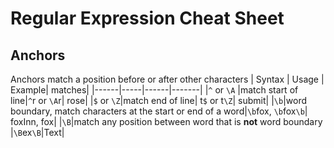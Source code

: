 # Regular Expression Cheat Sheet

## Anchors
Anchors match a position before or after other characters
| Syntax | Usage | Example| matches|
|------|-----|------|-------|
|`^` or `\A` |match start of line|`^`r or `\A`r| rose|
|`$` or `\Z`|match end of line| t`$` or t`\Z`| submit|
|`\b`|word boundary, match characters at the start or end of a word|`\b`fox, `\b`fox`\b`| foxInn, fox|
|`\B`|match any position between word that is **not** word boundary |`\B`ex`\B`|Text|
